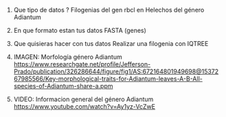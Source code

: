 1. Que tipo de datos ?
Filogenias del gen rbcl en Helechos del género Adiantum
2. En que formato estan tus datos
FASTA (genes)
3. Que quisieras hacer con tus datos
Realizar una filogenia con IQTREE

4. IMAGEN: Morfología género Adiantum
https://www.researchgate.net/profile/Jefferson-Prado/publication/326286644/figure/fig1/AS:672164801949698@1537267985566/Key-morphological-traits-for-Adiantum-leaves-A-B-All-species-of-Adiantum-share-a.ppm

5. VIDEO: Informacion general del género Adiantum
https://www.youtube.com/watch?v=Ay1yz-VcZwE
